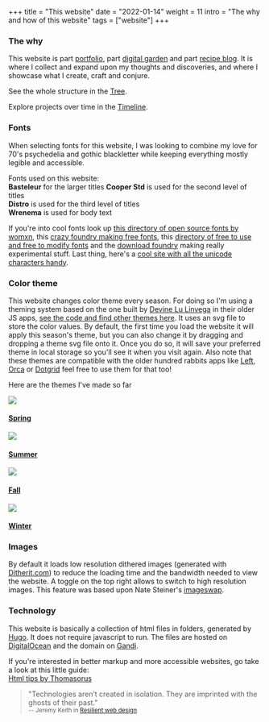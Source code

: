 +++
title = "This website"
date = "2022-01-14"
weight = 11
intro = "The why and how of this website"
tags = ["website"]
+++

### The why

This website is part [portfolio](/works/), part [digital garden](/folklore/) and part [recipe blog](/food/). It is where I collect and expand upon my thoughts and discoveries, and where I showcase what I create, craft and conjure.

See the whole structure in the [Tree](/tree/).

Explore projects over time in the [Timeline](/timeline/).

### Fonts

When selecting fonts for this website, I was looking to combine my love for 70's psychedelia and gothic blackletter while keeping everything mostly legible and accessible.

Fonts used on this website:  
**Basteleur** for the larger titles
**Cooper Std** is used for the second level of titles  
**Distro** is used for the third level of titles  
**Wrenema** is used for body text

If you're into cool fonts look up [this directory of open source fonts by womxn](https://www.design-research.be/by-womxn/), this [crazy foundry making free fonts](https://www.velvetyne.fr/), this [directory of free to use and free to modify fonts](http://usemodify.com/) and the [download foundry](https://fonderie.download/) making really experimental stuff. Last thing, here's a [cool site with all the unicode characters handy](https://unilist.raphaelbastide.com/).

### Color theme

This website changes color theme every season. For doing so I'm using a theming system based on the one built by [Devine Lu Linvega](https://xxiivv.com/) in their older JS apps, [see the code and find other themes here](https://github.com/hundredrabbits/Themes). It uses an svg file to store the color values. By default, the first time you load the website it will apply this season's theme, but you can also change it by dragging and dropping a theme svg file onto it. Once you do so, it will save your preferred theme in local storage so you'll see it when you visit again. Also note that these themes are compatible with the older hundred rabbits apps like [Left](https://github.com/hundredrabbits/Left), [Orca](https://github.com/hundredrabbits/Orca) or [Dotgrid](https://github.com/hundredrabbits/Dotgrid) feel free to use them for that too!

Here are the themes I've made so far

<div class="themes">
<div class="theme">
  <a href="/themes/ritualdust-spring.svg" download>
    <img src="/themes/ritualdust-spring.svg"/>
    <h4>Spring</h4>
  </a>
</div>
<div class="theme">
  <a href="/themes/ritualdust-summer.svg" download>
    <img src="/themes/ritualdust-summer.svg"/>
    <h4>Summer</h4>
  </a>
</div>
<div class="theme">
  <a href="/themes/ritualdust-fall.svg" download>
    <img src="/themes/ritualdust-fall.svg"/>
    <h4>Fall</h4>
  </a>
</div>
<div class="theme">
  <a href="/themes/ritualdust-winter.svg" download>
    <img src="/themes/ritualdust-winter.svg"/>
    <h4>Winter</h4>
  </a>
</div>
</div>

### Images

By default it loads low resolution dithered images (generated with [Ditherit.com](https://ditherit.com/)) to reduce the loading time and the bandwidth needed to view the website. A toggle on the top right allows to switch to high resolution images. This feature was based upon Nate Steiner's [imageswap](https://tendigits.space/site/imageswap.html).

### Technology

This website is basically a collection of html files in folders, generated by [Hugo](https://gohugo.io/). It does not require javascript to run. The files are hosted on [DigitalOcean](https://www.digitalocean.com/) and the domain on [Gandi](https://www.gandi.net/en).

If you're interested in better markup and more accessible websites, go take a look at this little guide:  
[Html tips by Thomasorus](https://thomasorus.com/html-tips.html)

> "Technologies aren’t created in isolation. They are imprinted with the ghosts of their past."  
> <small>-- Jeremy Keith in [Resilient web design](https://resilientwebdesign.com/)</small>
